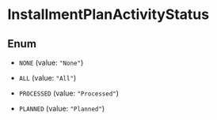 
# InstallmentPlanActivityStatus

## Enum


* `NONE` (value: `"None"`)

* `ALL` (value: `"All"`)

* `PROCESSED` (value: `"Processed"`)

* `PLANNED` (value: `"Planned"`)



